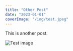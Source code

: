 ```yaml
---
title: "Other Post"
date: "2023-01-01"
coverImage: "/img/test.jpeg"
---
```


This is another post.

![Test image](/img/test_img.png)
